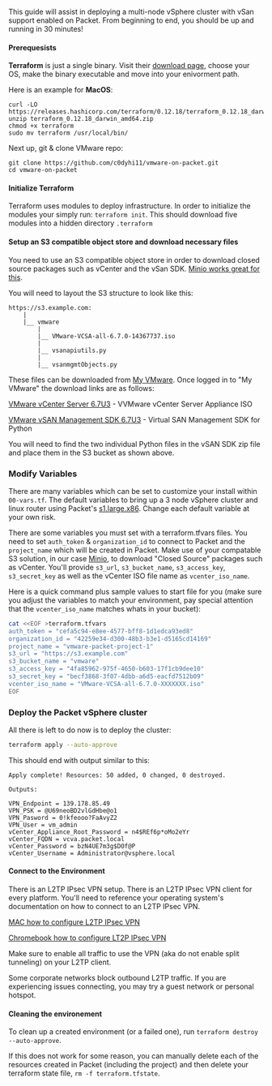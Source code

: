 <!-- <meta>
{
    "title":"VMware on Packet",
    "description":"Deploy highly scalable and secure VMware vSphere-based environments to Packet's bare metal cloud in under 30 minutes",
    "tag":["VMware", "ESXi", "vSphere", "vSan"],
    "seo-title": "VMware on Packet - Packet Technical Guides",
    "seo-description": "Deploy highly scalable and secure VMware vSphere-based environments to Packet's bare metal cloud in under 30 minutes",
    "og-title": "Explore VMware on bare metal.",
    "og-description":"Deploy a multi-node vSphere on Packet in under 30 minutes with this simple guide."
}
</meta> -->

This guide will assist in deploying a multi-node vSphere cluster with vSan support enabled on Packet. From beginning to end, you should be up and running in 30 minutes!

#### Prerequesists

**Terraform** is just a single binary. Visit their [download page](https://www.terraform.io/downloads.html), choose your OS, make the binary executable and move into your enivorment path.

Here is an example for **MacOS**:

````
curl -LO https://releases.hashicorp.com/terraform/0.12.18/terraform_0.12.18_darwin_amd64.zip
unzip terraform_0.12.18_darwin_amd64.zip
chmod +x terraform
sudo mv terraform /usr/local/bin/
````

Next up, git & clone VMware repo:

````
git clone https://github.com/c0dyhi11/vmware-on-packet.git
cd vmware-on-packet
````

#### Initialize Terraform

Terraform uses modules to deploy infrastructure. In order to initialize the modules your simply run: `terraform init`. This should download five modules into a hidden directory `.terraform`

#### Setup an S3 compatible object store and download necessary files

You need to use an S3 compatible object store in order to download closed source packages such as vCenter and the vSan SDK. [Minio works great for this](https://www.packet.com/resources/guides/minio/).

You will need to layout the S3 structure to look like this:

````
https://s3.example.com:
    |
    |__ vmware
        |
        |__ VMware-VCSA-all-6.7.0-14367737.iso
        |
        |__ vsanapiutils.py
        |
        |__ vsanmgmtObjects.py
````

These files can be downloaded from [My VMware](http://my.vmware.com/). Once logged in to "My VMware" the download links are as follows:

[VMware vCenter Server 6.7U3](https://my.vmware.com/group/vmware/details?downloadGroup=VC67U3B&productId=742&rPId=40665) - VVMware vCenter Server Appliance ISO

[VMware vSAN Management SDK 6.7U3](https://my.vmware.com/group/vmware/details?downloadGroup=VSAN-MGMT-SDK67U3&productId=734) - Virtual SAN Management SDK for Python

You will need to find the two individual Python files in the vSAN SDK zip file and place them in the S3 bucket as shown above.

### Modify Variables

There are many variables which can be set to customize your install within `00-vars.tf`. The default variables to bring up a 3 node vSphere cluster and linux router using Packet's [s1.large.x86](https://www.packet.com/cloud/servers/s1-large/). Change each default variable at your own risk.

There are some variables you must set with a terraform.tfvars files. You need to set `auth_token` & `organization_id` to connect to Packet and the `project_name` which will be created in Packet. Make use of your compatable S3 solution, in our case [Minio](https://www.packet.com/resources/guides/minio/), to download "Closed Source" packages such as vCenter. You'll provide `s3_url`, `s3_bucket_name`, `s3_access_key`, `s3_secret_key` as well as the vCenter ISO file name as `vcenter_iso_name`.

Here is a quick command plus sample values to start file for you (make sure you adjust the variables to match your environment, pay special attention that the `vcenter_iso_name` matches whats in your bucket):
```bash
cat <<EOF >terraform.tfvars
auth_token = "cefa5c94-e8ee-4577-bff8-1d1edca93ed8"
organization_id = "42259e34-d300-48b3-b3e1-d5165cd14169"
project_name = "vmware-packet-project-1"
s3_url = "https://s3.example.com"
s3_bucket_name = "vmware"
s3_access_key = "4fa85962-975f-4650-b603-17f1cb9dee10"
s3_secret_key = "becf3868-3f07-4dbb-a6d5-eacfd7512b09"
vcenter_iso_name = "VMware-VCSA-all-6.7.0-XXXXXXX.iso"
EOF
```


### Deploy the Packet vSphere cluster

All there is left to do now is to deploy the cluster:
```bash
terraform apply --auto-approve
```
This should end with output similar to this:
```
Apply complete! Resources: 50 added, 0 changed, 0 destroyed.

Outputs:

VPN_Endpoint = 139.178.85.49
VPN_PSK = @U69neoBD2vlGdHbe@o1
VPN_Pasword = 0!kfeooo?FaAvyZ2
VPN_User = vm_admin
vCenter_Appliance_Root_Password = n4$REf6p*oMo2eYr
vCenter_FQDN = vcva.packet.local
vCenter_Password = bzN4UE7m3g$DOf@P
vCenter_Username = Administrator@vsphere.local
```

#### Connect to the Environment

There is an L2TP IPsec VPN setup. There is an L2TP IPsec VPN client for every platform. You'll need to reference your operating system's documentation on how to connect to an L2TP IPsec VPN.

[MAC how to configure L2TP IPsec VPN](https://support.apple.com/guide/mac-help/set-up-a-vpn-connection-on-mac-mchlp2963/mac)

[Chromebook how to configure LT2P IPsec VPN](https://support.google.com/chromebook/answer/1282338?hl=en)

Make sure to enable all traffic to use the VPN (aka do not enable split tunneling) on your L2TP client.

Some corporate networks block outbound L2TP traffic. If you are experiencing issues connecting, you may try a guest network or personal hotspot.


#### Cleaning the environement
To clean up a created environment (or a failed one), run `terraform destroy --auto-approve`.

If this does not work for some reason, you can manually delete each of the resources created in Packet (including the project) and then delete your terraform state file, `rm -f terraform.tfstate`.


